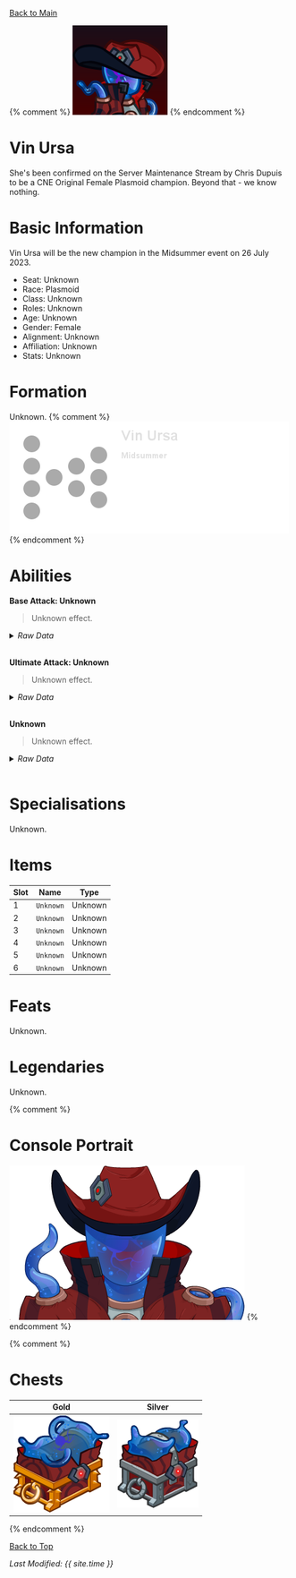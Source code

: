 [Back to Main](index.md)

{% comment %}
![PC Portrait](images/vinursa/portrait.png)
{% endcomment %}

# Vin Ursa

She's been confirmed on the Server Maintenance Stream by Chris Dupuis to be a CNE Original Female Plasmoid champion. Beyond that - we know nothing.

# Basic Information

Vin Ursa will be the new champion in the Midsummer event on 26 July 2023.

* Seat: Unknown
* Race: Plasmoid
* Class: Unknown
* Roles: Unknown
* Age: Unknown
* Gender: Female
* Alignment: Unknown
* Affiliation: Unknown
* Stats: Unknown

# Formation

Unknown.
{% comment %}
![Formation Layout](images/vinursa/formation.png)
{% endcomment %}

# Abilities

**Base Attack: Unknown**
> Unknown effect.
<details><summary><em>Raw Data</em></summary>
<p>
<pre>
</pre>
</p>
</details>
<br />

**Ultimate Attack: Unknown**
> Unknown effect.
<details><summary><em>Raw Data</em></summary>
<p>
<pre>
</pre>
</p>
</details>
<br />

**Unknown**
> Unknown effect.
<details><summary><em>Raw Data</em></summary>
<p>
<pre>
</pre>
</p>
</details>
<br />

# Specialisations

Unknown.

# Items

| Slot | Name | Type |
|---|---|---|
| 1 | `Unknown` | Unknown |
| 2 | `Unknown` | Unknown |
| 3 | `Unknown` | Unknown |
| 4 | `Unknown` | Unknown |
| 5 | `Unknown` | Unknown |
| 6 | `Unknown` | Unknown |

# Feats

Unknown.

# Legendaries

Unknown.

{% comment %}
# Console Portrait

![Console Portrait](images/vinursa/console.png)
{% endcomment %}

{% comment %}
# Chests

| Gold | Silver |
|---|---|
| ![Gold Chest](images/vinursa/chest_gold.png) | ![Silver Chest](images/vinursa/chest_silver.png) |
{% endcomment %}

[Back to Top](#top)

*Last Modified: {{ site.time }}*